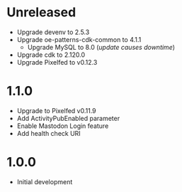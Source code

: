 # Unreleased

* Upgrade devenv to 2.5.3
* Upgrade oe-patterns-cdk-common to 4.1.1
  * Upgrade MySQL to 8.0 (*update causes downtime*)
* Upgrade cdk to 2.120.0
* Upgrade Pixelfed to v0.12.3

# 1.1.0

* Upgrade to Pixelfed v0.11.9
* Add ActivityPubEnabled parameter
* Enable Mastodon Login feature
* Add health check URI

# 1.0.0

* Initial development
